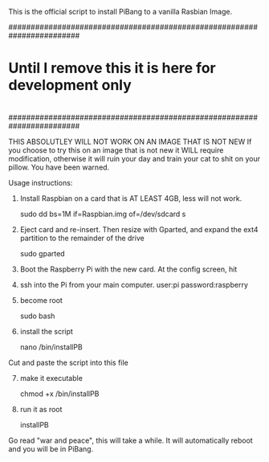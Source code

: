 This is the official script to install PiBang to a vanilla Rasbian Image.


########################################################################
#                                                                      #
#       Until I remove this it is here for development only            #
#                                                                      #
########################################################################





THIS ABSOLUTLEY WILL NOT WORK ON AN IMAGE THAT IS NOT NEW
If you choose to try this on an image that is not new it WILL require
modification, otherwise it will ruin your day and train your cat to shit
on your pillow. You have been warned.



Usage instructions:

1) Install Raspbian on a card that is AT LEAST 4GB, less will not work.

    sudo dd bs=1M if=Raspbian.img of=/dev/sdcard
    s
2) Eject card and re-insert. Then resize with Gparted, and expand the 
ext4 partition to the remainder of the drive

	sudo gparted
	
3) Boot the Raspberry Pi with the new card. At the config screen,
hit <escape>

4) ssh into the Pi from your main computer. 
	user:pi
	password:raspberry
	
5) become root

    sudo bash
   
6) install the script

    nano /bin/installPB
   
Cut and paste the script into this file

7) make it executable

    chmod +x /bin/installPB
   
8) run it as root

	installPB
	
Go read "war and peace", this will take a while. It will automatically reboot and you will be in PiBang.
